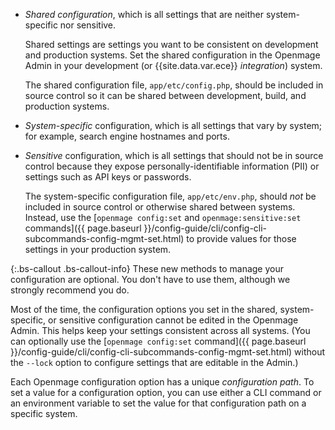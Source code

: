 *	_Shared configuration_, which is all settings that are neither system-specific nor sensitive.

	Shared settings are settings you want to be consistent on development and production systems. Set the shared configuration in the Openmage Admin in your development (or {{site.data.var.ece}} _integration_) system.

	The shared configuration file, `app/etc/config.php`, should be included in source control so it can be shared between development, build, and production systems.

*	_System-specific_ configuration, which is all settings that vary by system; for example, search engine hostnames and ports.

*	_Sensitive_ configuration, which is all settings that should not be in source control because they expose personally-identifiable information (PII) or settings such as API keys or passwords.

	The system-specific configuration file, `app/etc/env.php`, should _not_ be included in source control or otherwise shared between systems. Instead, use the [`openmage config:set` and `openmage:sensitive:set` commands]({{ page.baseurl }}/config-guide/cli/config-cli-subcommands-config-mgmt-set.html) to provide values for those settings in your production system.

{:.bs-callout .bs-callout-info}
These new methods to manage your configuration are optional. You don't have to use them, although we strongly recommend you do.

Most of the time, the configuration options you set in the shared, system-specific, or sensitive configuration cannot be edited in the Openmage Admin. This helps keep your settings consistent across all systems. (You can optionally use the [`openmage config:set` command]({{ page.baseurl }}/config-guide/cli/config-cli-subcommands-config-mgmt-set.html) without the `--lock` option to configure settings that are editable in the Admin.)

Each Openmage configuration option has a unique _configuration path_. To set a value for a configuration option, you can use either a CLI command or an environment variable to set the value for that configuration path on a specific system.
